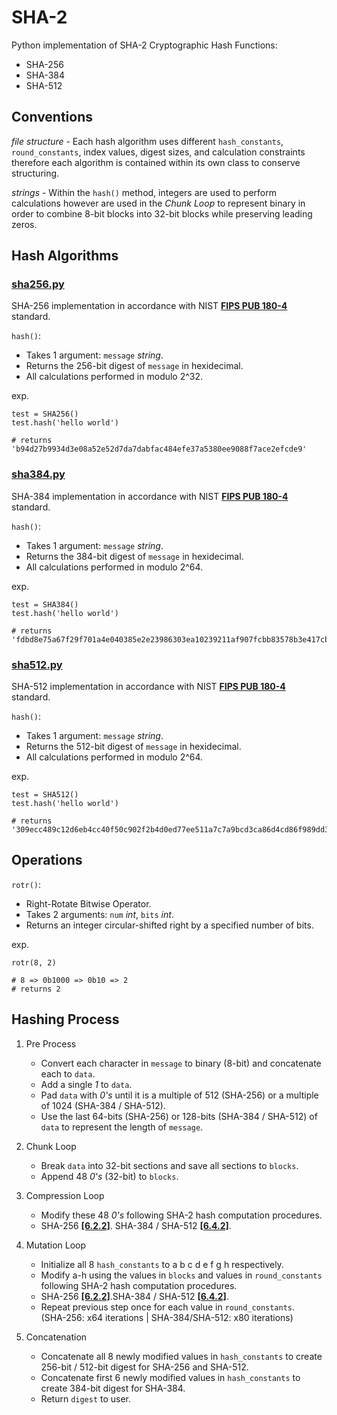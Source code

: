 # SHA-2  

Python implementation of SHA-2 Cryptographic Hash Functions: 
* SHA-256
* SHA-384
* SHA-512

## Conventions

*file structure* - Each hash algorithm uses different `hash_constants`, `round_constants`, index values, digest sizes, and calculation constraints therefore each algorithm is contained within its own class to conserve structuring. 

*strings* - Within the `hash()` method, integers are used to perform calculations  however are used in the *Chunk Loop* to represent binary in order to combine 8-bit blocks into 32-bit blocks while preserving leading zeros.

## Hash Algorithms

### [sha256.py](https://github.com/alvxck/SHA-2/blob/master/src/sha256.py)

SHA-256 implementation in accordance with NIST **[FIPS PUB 180-4](https://nvlpubs.nist.gov/nistpubs/FIPS/NIST.FIPS.180-4.pdf)** standard.

`hash()`: 
* Takes 1 argument: `message` *string*.
* Returns the 256-bit digest of `message` in hexidecimal.
* All calculations performed in modulo 2^32.

exp.
```
test = SHA256()
test.hash('hello world')

# returns 'b94d27b9934d3e08a52e52d7da7dabfac484efe37a5380ee9088f7ace2efcde9'
```

### [sha384.py](https://github.com/alvxck/SHA-2/blob/master/src/sha384.py)

SHA-384 implementation in accordance with NIST **[FIPS PUB 180-4](https://nvlpubs.nist.gov/nistpubs/FIPS/NIST.FIPS.180-4.pdf)** standard.

`hash()`: 
* Takes 1 argument: `message` *string*.
* Returns the 384-bit digest of `message` in hexidecimal.
* All calculations performed in modulo 2^64.

exp.
```
test = SHA384()
test.hash('hello world')

# returns 'fdbd8e75a67f29f701a4e040385e2e23986303ea10239211af907fcbb83578b3e417cb71ce646efd0819dd8c088de1bd'
```

### [sha512.py](https://github.com/alvxck/SHA-2/blob/master/src/sha512.py)

SHA-512 implementation in accordance with NIST **[FIPS PUB 180-4](https://nvlpubs.nist.gov/nistpubs/FIPS/NIST.FIPS.180-4.pdf)** standard.

`hash()`: 
* Takes 1 argument: `message` *string*.
* Returns the 512-bit digest of `message` in hexidecimal.
* All calculations performed in modulo 2^64.

exp.
```
test = SHA512()
test.hash('hello world')

# returns '309ecc489c12d6eb4cc40f50c902f2b4d0ed77ee511a7c7a9bcd3ca86d4cd86f989dd35bc5ff499670da34255b45b0cfd830e81f605dcf7dc5542e93ae9cd76f'
```

## Operations

`rotr()`: 
* Right-Rotate Bitwise Operator.
* Takes 2 arguments: `num` *int*, `bits` *int*.
* Returns an integer circular-shifted right by a specified number of bits.

exp.
```
rotr(8, 2)

# 8 => 0b1000 => 0b10 => 2
# returns 2
```

## Hashing Process

1. Pre Process
    * Convert each character in `message` to binary (8-bit) and concatenate each to `data`.
    * Add a single *1* to `data`.
    * Pad `data` with *0's* until it is a multiple of 512 (SHA-256) or a multiple of 1024 (SHA-384 / SHA-512).
    * Use the last 64-bits (SHA-256) or 128-bits (SHA-384 / SHA-512) of `data` to represent the length of `message`.

2. Chunk Loop
    * Break `data` into 32-bit sections and save all sections to `blocks`.
    * Append 48 *0's* (32-bit) to `blocks`.

3. Compression Loop
    * Modify these 48 *0's* following SHA-2 hash computation procedures. 
    * SHA-256 **[[6.2.2]](https://nvlpubs.nist.gov/nistpubs/FIPS/NIST.FIPS.180-4.pdf#page=27)**. SHA-384 / SHA-512 **[[6.4.2]](https://nvlpubs.nist.gov/nistpubs/FIPS/NIST.FIPS.180-4.pdf#page=29)**.


4. Mutation Loop
    * Initialize all 8 `hash_constants` to a b c d e f g h respectively.
    * Modify a-h using the values in `blocks` and values in `round_constants` following SHA-2 hash computation procedures.
    * SHA-256 **[[6.2.2]](https://nvlpubs.nist.gov/nistpubs/FIPS/NIST.FIPS.180-4.pdf#page=27)**.SHA-384 / SHA-512 **[[6.4.2]](https://nvlpubs.nist.gov/nistpubs/FIPS/NIST.FIPS.180-4.pdf#page=29)**.
    * Repeat previous step once for each value in `round_constants`.  
    (SHA-256: x64 iterations | SHA-384/SHA-512: x80 iterations) 

6. Concatenation
    * Concatenate all 8 newly modified values in `hash_constants` to create 256-bit / 512-bit digest for SHA-256 and SHA-512.
    * Concatenate first 6 newly modified values in `hash_constants` to create 384-bit digest for SHA-384.
    * Return `digest` to user.
